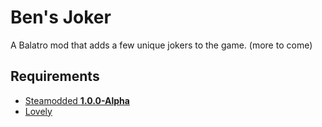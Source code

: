 # Ben's Joker

A Balatro mod that adds a few unique jokers to the game. (more to come)

## Requirements

- [Steamodded **1.0.0-Alpha**](https://github.com/Steamopollys/Steamodded/archive/refs/heads/main.zip)
- [Lovely](https://github.com/ethangreen-dev/lovely-injector)
